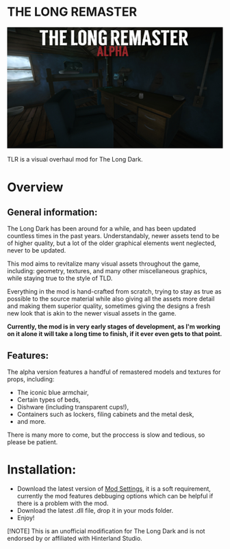 # THE LONG REMASTER

![Thumbnail](https://raw.githubusercontent.com/DemonBunnyBon/TLR-TheLongRemaster/refs/heads/main/Images/Thumb_TLR.jpg)

TLR is a visual overhaul mod for The Long Dark.

# Overview

## General information:

The Long Dark has been around for a while, and has been updated countless times in the past years. Understandably, newer assets tend to be of higher quality, but a lot of the older graphical elements went neglected, never to be updated.


This mod aims to revitalize many visual assets throughout the game, including: geometry, textures, and many other miscellaneous graphics, while staying true to the style of TLD.


Everything in the mod is hand-crafted from scratch, trying to stay as true as possible to the source material while also giving all the assets more detail and making them superior quality, sometimes giving the designs a fresh new look that is akin to the newer visual assets in the game.


**Currently, the mod is in very early stages of development, as I'm working on it alone it will take a long time to finish, if it ever even gets to that point.**

## Features:

The alpha version features a handful of remastered models and textures for props, including:

- The iconic blue armchair,
- Certain types of beds,
- Dishware (including transparent cups!),
- Containers such as lockers, filing cabinets and the metal desk,
- and more.

There is many more to come, but the proccess is slow and tedious, so please be patient.

# Installation:

- Download the latest version of [Mod Settings](https://github.com/DigitalzombieTLD/ModSettings/releases), it is a soft requirement, currently the mod features debbuging options which can be helpful if there is a problem with the mod.
- Download the latest .dll file, drop it in your mods folder.
- Enjoy!

[!NOTE]
This is an unofficial modification for The Long Dark and is not endorsed by or affiliated with Hinterland Studio.
